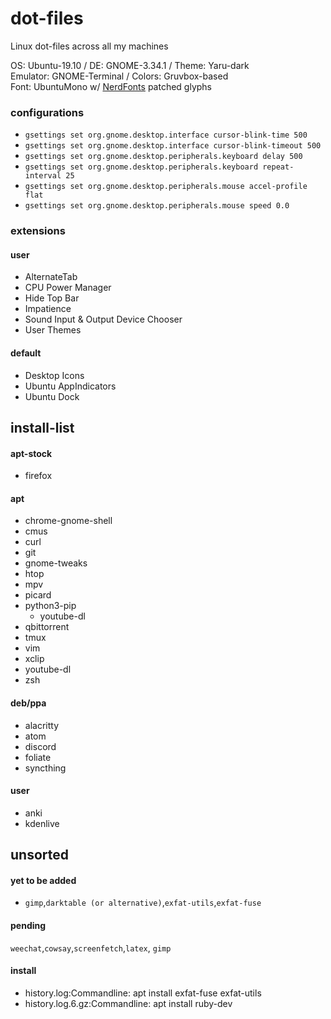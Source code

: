 # dot-files
Linux dot-files across all my machines

OS: Ubuntu-19.10 / DE: GNOME-3.34.1 / Theme: Yaru-dark\
Emulator: GNOME-Terminal / Colors: Gruvbox-based\
Font: UbuntuMono w/ [NerdFonts](https://github.com/ryanoasis/nerd-fonts) patched glyphs

### configurations
- `gsettings set org.gnome.desktop.interface cursor-blink-time 500`
- `gsettings set org.gnome.desktop.interface cursor-blink-timeout 500`
- `gsettings set org.gnome.desktop.peripherals.keyboard delay 500`
- `gsettings set org.gnome.desktop.peripherals.keyboard repeat-interval 25`
- `gsettings set org.gnome.desktop.peripherals.mouse accel-profile flat`
- `gsettings set org.gnome.desktop.peripherals.mouse speed 0.0`

### extensions
#### user
- AlternateTab
- CPU Power Manager
- Hide Top Bar
- Impatience
- Sound Input & Output Device Chooser
- User Themes

#### default
- Desktop Icons
- Ubuntu AppIndicators
- Ubuntu Dock

## install-list
#### apt-stock
- firefox
#### apt
- chrome-gnome-shell
- cmus
- curl
- git
- gnome-tweaks
- htop
- mpv
- picard
- python3-pip
	- youtube-dl
- qbittorrent
- tmux
- vim
- xclip
- youtube-dl
- zsh

#### deb/ppa
- alacritty
- atom
- discord
- foliate
- syncthing

#### user
- anki
- kdenlive

## unsorted

#### yet to be added
- `gimp`,`darktable (or alternative)`,`exfat-utils`,`exfat-fuse`

#### pending
`weechat`,`cowsay`,`screenfetch`,`latex`, `gimp`

#### install
- history.log:Commandline: apt install exfat-fuse exfat-utils
- history.log.6.gz:Commandline: apt install ruby-dev
